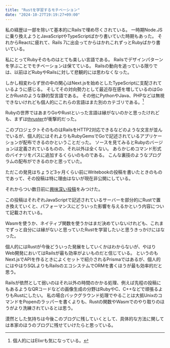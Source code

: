 ```yaml
---
title: "Rustを学習するモチベーション"
date: "2024-10-27T19:19:27+09:00"
---
```


私の経歴は一部を除いて基本的にRailsで埋め尽くされている。
一時期Node.JSに乗り換えようとJavaScriptやTypeScriptばかり書いていた時期もあった。
それからReactに疲れて、Rails 7に出会ってからはかれこれずっとRubyばかり書いている。

私にとってRubyそのものはとても楽しい言語である。
Railsでデザインパターンを学ぶことでモチベーションは保てている。
Railsの動向を追っている限りでは、以前ほどRubyやRailsに対して悲観的には思わなくなった。

しかし相変わらず世の中の関心はNext.jsを始めとしたTypeScriptに支配されているように感じる。
そしてその対向勢力として最近存在感を増しているのはGoとかRustのような静的型言語である。
その他にPythonやJava、PHPなどは無視できないけれども個人的にこれらの言語はまた別のカテゴリである。[^1]

[^1]: 個人的にはElixrも気になっている。

Rubyの世界ではあまりGoやRustといった言語は縁がないのかと思ったけれども、まずは[thruster][thruster]が衝撃的だった。

[thruster]: https://github.com/basecamp/thruster

このプロジェクトそのものはRailsをHTTP2対応できるなどのような文言が並んでいるが、個人的にはそれよりもRubyGemsでGoで記述されているアプリケーションが配布できるのかということだった。
ソースを見てみるとRubyのバージョンは定義されているものの、それ以外は全くない。
あらかじめコマンド形式のバイナリをパスに追加するくらいのものである。
こんな裏技のようなプログラムの配布ができるのかと思っていた。

ただこの発見はちょうど3ヶ月くらい前にWritebookの投稿を書いたときのものであって、その投稿は特に理由はないが現在非公開にしている。

それからつい数日前に[興味深い投稿][rust-in-non-rust-servers.md]をみつけた。

[rust-in-non-rust-servers.md]: https://github.com/pretzelhammer/rust-blog/blob/master/posts/rust-in-non-rust-servers.md

この投稿はそれぞれJavaScriptで記述されているサーバーを部分的にRustで置き換えていくと、パフォーマンスにどういった影響を与えるかという内容について記載されている。

Wasmを使うか、ネイティブ関数を使うかはまだ決めていないけれども、これまでずっと自分には縁がないと思っていたRustを学習したいと思うきっかけにはなった。

個人的にはRustが今後どういった発展をしていくかはわからないが、やはりWeb開発においてはRailsが最も効率がよいものだと信じている。
というのもNext.jsでAPIを作るときによくセットで紹介されるPrismaではあるが、個人的にはやはりSQLよりもRailsのエコシステムでORMを書くほうが最も効率的だと思う。

Railsが依然として弱いのはそれ以外の時間のかかる処理、例えば先程の投稿にもあるようなQRコードなどの画像生成の分野はRubyやC、C++などで頑張るよりもRustにしたい。
私の場合バックグラウンド処理でやることは大抵UnixのコマンドをPopenのラッパーを書くよりも、Rustの関数やWasmでのやり取りのほうがより洗練されているとは思う。

漠然とした気持ちは今後このブログに残していくとして、具体的な方法に関しては本家のほうのブログに残せていけたらと思っている。
